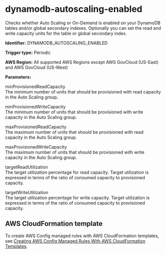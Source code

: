 # dynamodb\-autoscaling\-enabled<a name="dynamodb-autoscaling-enabled"></a>

Checks whether Auto Scaling or On\-Demand is enabled on your DynamoDB tables and/or global secondary indexes\. Optionally you can set the read and write capacity units for the table or global secondary index\.

**Identifier:** DYNAMODB\_AUTOSCALING\_ENABLED

**Trigger type:** Periodic

**AWS Region:** All supported AWS Regions except AWS GovCloud \(US\-East\) and AWS GovCloud \(US\-West\)

**Parameters:**

minProvisionedReadCapacity  
The minimum number of units that should be provisioned with read capacity in the Auto Scaling group\.

minProvisionedWriteCapacity  
The minimum number of units that should be provisioned with write capacity in the Auto Scaling group\.

maxProvisionedReadCapacity  
The maximum number of units that should be provisioned with read capacity in the Auto Scaling group\.

maxProvisionedWriteCapacity  
The maximum number of units that should be provisioned with write capacity in the Auto Scaling group\.

targetReadUtilization  
The target utilization percentage for read capacity\. Target utilization is expressed in terms of the ratio of consumed capacity to provisioned capacity\.

targetWriteUtilization  
The target utilization percentage for write capacity\. Target utilization is expressed in terms of the ratio of consumed capacity to provisioned capacity\.

## AWS CloudFormation template<a name="w22aac11c29c17c89c15"></a>

To create AWS Config managed rules with AWS CloudFormation templates, see [Creating AWS Config Managed Rules With AWS CloudFormation Templates](aws-config-managed-rules-cloudformation-templates.md)\.